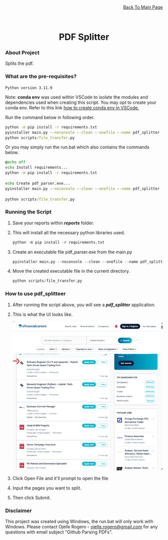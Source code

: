 <p align="right"><a href="https://github.com/ojudz08/AutomationProjects/tree/main">Back To Main Page</a></p>


<!-- PROJECT LOGO -->
<br />
<div align="center">
<h1 align="center">PDF Splitter</h1>
</div>


<!-- ABOUT PROJECT -->
### About Project

Splits the pdf.

### What are the pre-requisites?

```Python version 3.11.9```

Note: **conda env** was used within VSCode to isolate the modules and dependencies used when creating this script. You may opt to create your conda env. Refer to this link [how to create conda env in VSCode.](https://code.visualstudio.com/docs/python/environments)

Run the command below in following order. 

```bat
python -m pip install -r requirements.txt
pyinstaller main.py --noconsole --clean --onefile --name pdf_splitter -y
python scripts/file_transfer.py
```

Or you may simply run the run.bat which also contains the commands below.

```bat
@echo off
echo Install requirements...
python -m pip install -r requirements.txt

echo Create pdf_parser.exe...
pyinstaller main.py --noconsole --clean --onefile --name pdf_splitter -y

python scripts/file_transfer.py
```

### Running the Script
1. Save your reports within __*reports*__ folder.

2. This will install all the necessary python libraries used.
   ```Python
   python -m pip install -r requirements.txt
   ```

3. Create an executable file pdf_parser.exe from the main.py
   ```Python
   pyinstaller main.py --noconsole --clean --onefile --name pdf_splitter -y
   ```

4. Move the created executable file in the current directory.
   ```Python
   python scripts/file_transfer.py
   ```

### How to use pdf_splitteer
1. After running the script above, you will see a **_pdf_splitter_** application.

2. This is what the UI looks like.
   
   <img src="img/image1.png" alt="drawing" width="600"/>


3. Click Open File and it'll prompt to open the file


4. Input the pages you want to split.

     
5. Then click Submit. 

<!-- CONTACT -->
### Disclaimer

This project was created using Windows, the run.bat will only work with Windows. Please contact Ojelle Rogero - ojelle.rogero@gmail.com for any questions with email subject "Github Parsing PDFs".